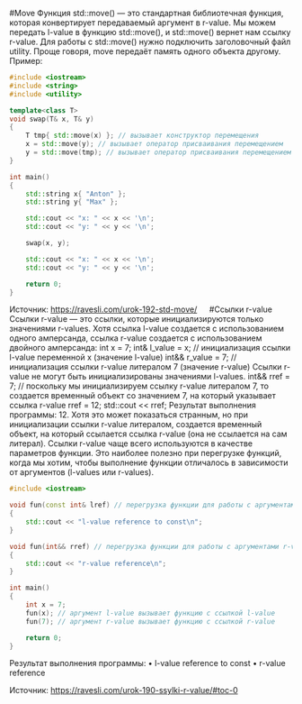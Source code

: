 #Move
Функция std::move() — это стандартная библиотечная функция, которая конвертирует передаваемый аргумент в r-value. Мы можем передать l-value в функцию std::move(), и std::move() вернет нам ссылку r-value. Для работы с std::move() нужно подключить заголовочный файл utility.
Проще говоря, move передаёт память одного объекта другому.
Пример:
```c++
#include <iostream>
#include <string>
#include <utility>

template<class T>
void swap(T& x, T& y)
{
	T tmp{ std::move(x) }; // вызывает конструктор перемещения
	x = std::move(y); // вызывает оператор присваивания перемещением
	y = std::move(tmp); // вызывает оператор присваивания перемещением
}

int main()
{
	std::string x{ "Anton" };
	std::string y{ "Max" };

	std::cout << "x: " << x << '\n';
	std::cout << "y: " << y << '\n';

	swap(x, y);

	std::cout << "x: " << x << '\n';
	std::cout << "y: " << y << '\n';

	return 0;
}
```
Источник: https://ravesli.com/urok-192-std-move/ 
 
#Ссылки r-value
Ссылки r-value — это ссылки, которые инициализируются только значениями r-values. Хотя ссылка l-value создается с использованием одного амперсанда, ссылка r-value создается с использованием двойного амперсанда:
int x = 7;
	int& l_value = x; // инициализация ссылки l-value переменной x (значение l-value)
	int&& r_value = 7; // инициализация ссылки r-value литералом 7 (значение r-value)
Ссылки r-value не могут быть инициализированы значениями l-values.
    int&& rref = 7; // поскольку мы инициализируем ссылку r-value литералом 7, то создается временный объект со значением 7, на который указывает ссылка r-value
    rref = 12;
    std::cout << rref;
Результат выполнения программы: 12.
Хотя это может показаться странным, но при инициализации ссылки r-value литералом, создается временный объект, на который ссылается ссылка r-value (она не ссылается на сам литерал).
Ссылки r-value чаще всего используются в качестве параметров функции. Это наиболее полезно при перегрузке функций, когда мы хотим, чтобы выполнение функции отличалось в зависимости от аргументов (l-values или r-values).

```c++
#include <iostream>

void fun(const int& lref) // перегрузка функции для работы с аргументами l-values
{
	std::cout << "l-value reference to const\n";
}

void fun(int&& rref) // перегрузка функции для работы с аргументами r-values
{
	std::cout << "r-value reference\n";
}

int main()
{
	int x = 7;
	fun(x); // аргумент l-value вызывает функцию с ссылкой l-value
	fun(7); // аргумент r-value вызывает функцию с ссылкой r-value

	return 0;
}
```
Результат выполнения программы:
•	l-value reference to const
•	r-value reference

Источник: https://ravesli.com/urok-190-ssylki-r-value/#toc-0 

